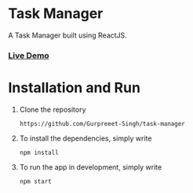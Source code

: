 # Task Manager
A Task Manager built using ReactJS.
### [Live Demo](https://task-manager3.netlify.app/)

# Installation and Run
1. Clone the repository
   ```
   https://github.com/Gurpreeet-Singh/task-manager
   ```
2. To install the dependencies, simply write
   ```
   npm install
   ```
3. To run the app in development, simply write
   ```
   npm start
   ```
   
